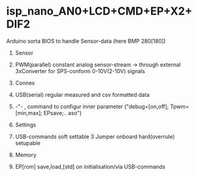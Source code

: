 # isp_nano_AN0+LCD+CMD+EP+X2+DIF2

Arduino sorta BIOS to handle Sensor-data (here BMP 280[180]) 

1. Sensor  
  1.  PWM(parallel)      <put> constant analog sensor-stream -> through external 3xConverter  for SPS-conform 0-10V(2-10V) signals

2. Connex
  2.  USB(serial)        <put> regular measured and csv formatted data
  2.   -"-               <get>,<parse> command to configur inner parameter  ("debug=[on,off]; Tpwm=[min,max]; EPsave;.. aso")

3. Settings
  3.  USB-commands       soft settable 
  3  Jumper             onboard hard(overrule) setupable
 
4. Memory
  4.  EP[rom]            save,load,[std]  on initialisation/via USB-commands  
                          
  
